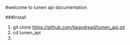 #welcome to lumen api documentation

###Install

1. git clone https://github.com/tiagodread/lumen_api.git
2. cd lumen_api
3. 